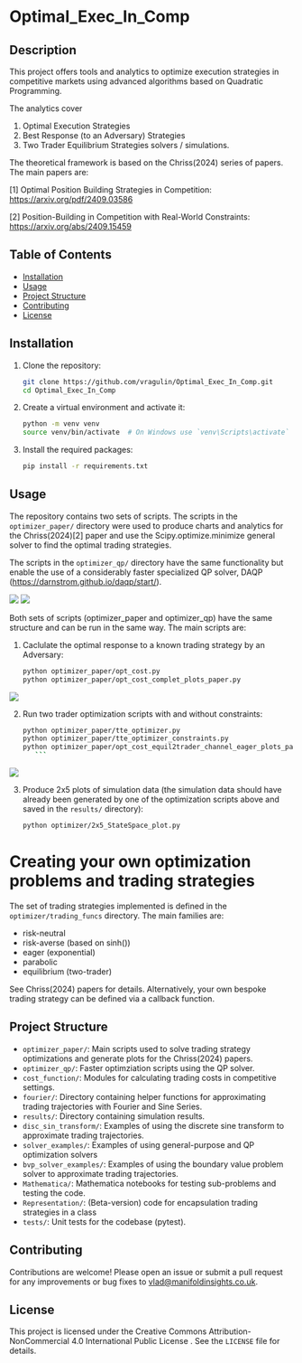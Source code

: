 # Optimal_Exec_In_Comp

## Description
This project offers tools and analytics to optimize execution strategies in competitive markets using advanced algorithms based on Quadratic Programming.

The analytics cover 
1) Optimal Execution Strategies
2) Best Response (to an Adversary) Strategies
3) Two Trader Equilibrium Strategies solvers / simulations.

The theoretical framework is based on the Chriss(2024) series of papers. The main papers are:

[1] Optimal Position Building Strategies in Competition:  https://arxiv.org/pdf/2409.03586

[2] Position-Building in Competition with Real-World Constraints: https://arxiv.org/abs/2409.15459


## Table of Contents

- [Installation](#installation)
- [Usage](#usage)
- [Project Structure](#project-structure)
- [Contributing](#contributing)
- [License](#license)

## Installation

1. Clone the repository:
    ```sh
    git clone https://github.com/vragulin/Optimal_Exec_In_Comp.git
    cd Optimal_Exec_In_Comp
    ```

2. Create a virtual environment and activate it:
    ```sh
    python -m venv venv
    source venv/bin/activate  # On Windows use `venv\Scripts\activate`
    ```

3. Install the required packages:
    ```sh
    pip install -r requirements.txt
    ```

## Usage

The repository contains two sets of scripts.  The scripts in the `optimizer_paper/` directory were used to produce charts and analytics for the Chriss(2024)[2] paper and use the Scipy.optimize.minimize general solver to find the optimal trading strategies. 

The scripts in the `optimizer_qp/` directory have the same functionality but enable the use of a considerably faster specialized QP solver, DAQP (https://darnstrom.github.io/daqp/start/).

![](https://github.com/vragulin/Optimal_Exec_In_Comp/blob/main/readme_figures/QP_v_SciPy_solver_times_log.png)
![](https://github.com/vragulin/Optimal_Exec_In_Comp/blob/main/readme_figures/Speed_Ratio_QP_v_SciPy.png)

Both sets of scripts (optimizer_paper and optimizer_qp) have the same structure and can be run in the same way.  The main scripts are:
1. Caclulate the optimal response to a known trading strategy by an Adversary:
    ```sh
    python optimizer_paper/opt_cost.py
    python optimizer_paper/opt_cost_complet_plots_paper.py
    ```
![](https://github.com/vragulin/Optimal_Exec_In_Comp/blob/main/readme_figures/best-reponse-eager-completion_sigma3-4x4-grid.png)

2. Run two trader optimization scripts with and without constraints:
    ```sh
    python optimizer_paper/tte_optimizer.py
    python optimizer_paper/tte_optimizer_constraints.py
    python optimizer_paper/opt_cost_equil2trader_channel_eager_plots_paper.py
       ```
![](https://github.com/vragulin/Optimal_Exec_In_Comp/blob/main/readme_figures/tte_k25_l1.png)

3. Produce 2x5 plots of simulation data (the simulation data should have already been generated by one of the
    optimization scripts above and saved in the `results/` directory):
    ```sh
    python optimizer/2x5_StateSpace_plot.py
    ```

# Creating your own optimization problems and trading strategies

The set of trading strategies implemented is defined in the `optimizer/trading_funcs` directory. The main families are:
- risk-neutral
- risk-averse (based on sinh())
- eager (exponential)
- parabolic
- equilibrium (two-trader)

See Chriss(2024) papers for details.
Alternatively, your own bespoke trading strategy can be defined via a callback function.


## Project Structure

- `optimizer_paper/`: Main scripts used to solve trading strategy optimizations and generate plots for the Chriss(2024) papers.
- `optimizer_qp/`: Faster optimziation scripts using the QP solver.
- `cost_function/`: Modules for calculating trading costs in competitive settings.
- `fourier/`: Directory containing helper functions for approximating trading trajectories with Fourier and Sine Series.
- `results/`: Directory containing simulation results.
- `disc_sin_transform/`: Examples of using the discrete sine transform to approximate trading trajectories.
- `solver_examples/`: Examples of using general-purpose and QP optimization solvers
- `bvp_solver_examples/`: Examples of using the boundary value problem solver to approximate trading trajectories.
- `Mathematica/`: Mathematica notebooks for testing sub-problems and testing the code.
- `Representation/`: (Beta-version) code for encapsulation trading strategies in a class
- `tests/`: Unit tests for the codebase (pytest).

## Contributing
Contributions are welcome! Please open an issue or submit a pull request for any improvements or bug fixes to vlad@manifoldinsights.co.uk.

## License

This project is licensed under the Creative Commons Attribution-NonCommercial 4.0 International Public License
. See the `LICENSE` file for details.
